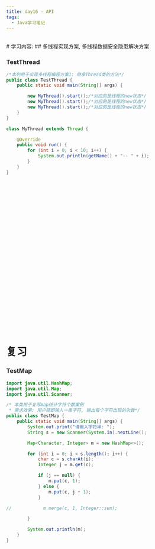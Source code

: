 ```yaml
---
title: day16 - API
tags:
  - Java学习笔记
---
```


<br/>
# 学习内容:
## 多线程实现方案, 多线程数据安全隐患解决方案<br/>

### TestThread
```java
/*本列用于实现多线程编程方案1: 继承Thread类的方法*/
public class TestThread {
    public static void main(String[] args) {

        new MyThread().start();/*对应的是线程的new状态*/
        new MyThread().start();/*对应的是线程的new状态*/
        new MyThread().start();/*对应的是线程的new状态*/
    }
}

class MyThread extends Thread {

    @Override
    public void run() {
        for (int i = 0; i < 10; i++) {
            System.out.println(getName() + "-- " + i);
        }
    }
}
```

<br/><br/>
### 
```java

```

<br/><br/>
### 
```java

```

<br/><br/>
### 
```java

```

<br/><br/>
### 
```java

```

<br/><br/>
### 


```java

```


```java

```

<br/><br/>
# 复习<br/>

### TestMap
```java
import java.util.HashMap;
import java.util.Map;
import java.util.Scanner;

/* 本类用于复写map统计字符个数案例
 * 需求效果: 用户随即输入一串字符, 输出每个字符出现的次数*/
public class TestMap {
    public static void main(String[] args) {
        System.out.print("请输入字符串: ");
        String s = new Scanner(System.in).nextLine();

        Map<Character, Integer> m = new HashMap<>();

        for (int i = 0; i < s.length(); i++) {
            char c = s.charAt(i);
            Integer j = m.get(c);

            if (j == null) {
                m.put(c, 1);
            } else {
                m.put(c, j + 1);
            }

//            m.merge(c, 1, Integer::sum);

        }

        System.out.println(m);
    }
}
```